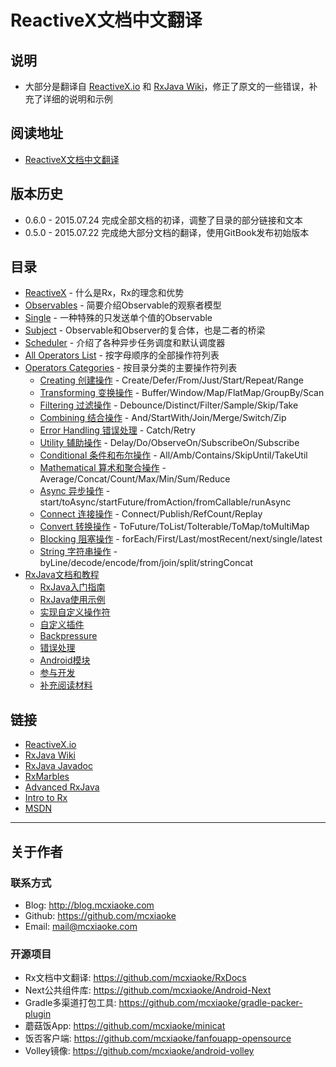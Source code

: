# ReactiveX文档中文翻译

## 说明

* 大部分是翻译自 [ReactiveX.io](http://reactivex.io/) 和 [RxJava Wiki](https://github.com/ReactiveX/rxjava/wiki)，修正了原文的一些错误，补充了详细的说明和示例

## 阅读地址

* [ReactiveX文档中文翻译](http://mcxiaoke.gitbooks.io/rxdocs/content/)

## 版本历史

* 0.6.0 - 2015.07.24 完成全部文档的初译，调整了目录的部分链接和文本
* 0.5.0 - 2015.07.22 完成绝大部分文档的翻译，使用GitBook发布初始版本

## 目录

* [ReactiveX](Intro.md) - 什么是Rx，Rx的理念和优势
* [Observables](Observables.md) - 简要介绍Observable的观察者模型
* [Single](Single.md) - 一种特殊的只发送单个值的Observable
* [Subject](Subject.md) - Observable和Observer的复合体，也是二者的桥梁
* [Scheduler](Scheduler.md) - 介绍了各种异步任务调度和默认调度器
* [All Operators List](All-Operators-List.md) - 按字母顺序的全部操作符列表
* [Operators Categories](Operators.md) - 按目录分类的主要操作符列表
  * [Creating 创建操作](operators/Creating-Observables.md) - Create/Defer/From/Just/Start/Repeat/Range
  * [Transforming 变换操作](operators/Transforming-Observables.md) - Buffer/Window/Map/FlatMap/GroupBy/Scan
  * [Filtering 过滤操作](operators/Filtering-Observables.md) - Debounce/Distinct/Filter/Sample/Skip/Take
  * [Combining 结合操作](operators/Combining-Observables.md) - And/StartWith/Join/Merge/Switch/Zip
  * [Error Handling 错误处理](operators/Error-Handling-Operators.md) - Catch/Retry
  * [Utility 辅助操作](operators/Observable-Utility-Operators.md) - Delay/Do/ObserveOn/SubscribeOn/Subscribe
  * [Conditional 条件和布尔操作](operators/Conditional-and-Boolean-Operators.md) - All/Amb/Contains/SkipUntil/TakeUtil
  * [Mathematical 算术和聚合操作](operators/Mathematical-and-Aggregate-Operators.md) - Average/Concat/Count/Max/Min/Sum/Reduce
  * [Async 异步操作](operators/Async-Operators.md) - start/toAsync/startFuture/fromAction/fromCallable/runAsync
  * [Connect 连接操作](operators/Connectable-Observable-Operators.md) - Connect/Publish/RefCount/Replay
  * [Convert 转换操作](operators/To.md) - ToFuture/ToList/ToIterable/ToMap/toMultiMap
  * [Blocking 阻塞操作](operators/Blocking-Observable-Operators.md) - forEach/First/Last/mostRecent/next/single/latest
  * [String 字符串操作](operators/String-Observables.md) - byLine/decode/encode/from/join/split/stringConcat
* [RxJava文档和教程](Topics.md)
  * [RxJava入门指南](topics/Getting-Started.md)
  * [RxJava使用示例](topics/How-To-Use-RxJava.md)
  * [实现自定义操作符](topics/Implementing-Your-Own-Operators.md)
  * [自定义插件](topics/Plugins.md)
  * [Backpressure](topics/Backpressure.md)
  * [错误处理](topics/Error-Handling.md)
  * [Android模块](topics/The-RxJava-Android-Module.md)
  * [参与开发](topics/How-to-Contribute.md)
  * [补充阅读材料](topics/Additional-Reading.md)


## 链接

* [ReactiveX.io](http://reactivex.io/intro.html)
* [RxJava Wiki](https://github.com/ReactiveX/RxJava/wiki)
* [RxJava Javadoc](http://reactivex.io/RxJava/javadoc/)
* [RxMarbles](http://rxmarbles.com/)
* [Advanced RxJava](http://akarnokd.blogspot.com/)
* [Intro to Rx](http://www.introtorx.com/content/v1.0.10621.0/01_WhyRx.html)
* [MSDN](https://msdn.microsoft.com/en-us/data/gg577609.aspx)


------
## 关于作者

### 联系方式
* Blog: <http://blog.mcxiaoke.com>
* Github: <https://github.com/mcxiaoke>
* Email: [mail@mcxiaoke.com](mailto:mail@mcxiaoke.com)

### 开源项目

* Rx文档中文翻译: <https://github.com/mcxiaoke/RxDocs>
* Next公共组件库: <https://github.com/mcxiaoke/Android-Next>
* Gradle多渠道打包工具: <https://github.com/mcxiaoke/gradle-packer-plugin>
* 蘑菇饭App: <https://github.com/mcxiaoke/minicat>
* 饭否客户端: <https://github.com/mcxiaoke/fanfouapp-opensource>
* Volley镜像: <https://github.com/mcxiaoke/android-volley>
